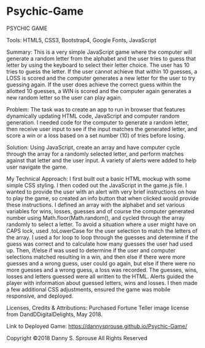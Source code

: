# Psychic-Game

PSYCHIC GAME

Tools: HTML5, CSS3, Bootstrap4, Google Fonts, JavaScript

Summary: This is a very simple JavaScript game where the computer will generate a random letter from the alphabet and the user tries to guess that letter by using the keyboard to select their letter choice. The user has 10 tries to guess the letter. If the user cannot achieve that within 10 guesses, a LOSS is scored and the computer generates a new letter for the user to try guessing again. If the user does achieve the correct guess within the allotted 10 guesses, a WIN is scored and the computer again generates a new random letter so the user can play again.

Problem: The task was to create an app to run in browser that features dynamically updating HTML code, JavaScript and computer random generation. I needed code for the computer to generate a random letter, then receive user input to see if the input matches the generated letter, and score a win or a loss based on a set number (10) of tries before losing.

Solution: Using JavaScript, create an array and have computer cycle through the array for a randomly selected letter, and perform matches against that letter and the user input. A variety of alerts were added to help user navigate the game.

My Technical Approach: I first built out a basic HTML mockup with some simple CSS styling. I then coded out the JavaScript in the game.js file. I wanted to provide the user with an alert with very brief instructions on how to play the game, so created an info button that when clicked would provide these instructions. I defined an array with the alphabet and set various variables for wins, losses, guesses and of course the computer generated number using Math.floor(Math.random(), and cycled through the array randomly to select a letter. To avoid a situation where a user might have on CAPS lock, used .toLowerCase for the user selection to match the letters of the array. I used a for loop to loop through the guesses and determine if the guess was correct and to calculate how many guesses the user had used up. Then, if/else if was used to determine if the user and computer selections matched resulting in a win, and then else if there were more guesses and a wrong guess, user could go again, but else if there were no more guesses and a wrong guess, a loss was recorded. The guesses, wins, losses and letters guessed were all written to the HTML. Alerts guided the player with information about guessed letters, wins and losses. I then made a few additional CSS adjustments, ensured the game was mobile responsive, and deployed.

Licenses, Credits & Attributions: Purchased Fortune Teller image license from DandDDigitalDelights, May 2018.

Link to Deployed Game: https://dannysprouse.github.io/Psychic-Game/

Copyright ©2018 Danny S. Sprouse All Rights Reserved
